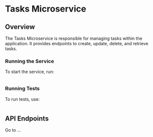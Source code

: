 # Tasks Microservice

## Overview
The Tasks Microservice is responsible for managing tasks within the application. It provides endpoints to create, update, delete, and retrieve tasks.

### Running the Service
To start the service, run:
```sh

```

### Running Tests
To run tests, use:
```sh

```

## API Endpoints

Go to ...
